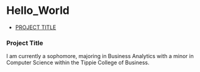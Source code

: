 # Hello_World
- [PROJECT TITLE](#Project-Title)
### Project Title
I am currently a sophomore, majoring in Business Analytics with a minor in Computer Science within the Tippie College of Business. 
